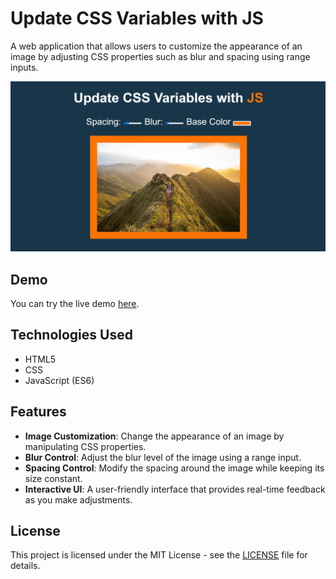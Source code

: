 # Update CSS Variables with JS

A web application that allows users to customize the appearance of an image by adjusting CSS properties such as blur and spacing using range inputs.

![Update CSS Variables with JS](https://github.com/somayehva/Update-CSS-Variables-with-JS/blob/main/Update%20CSS%20Variables%20with%20JS.png)


## Demo

You can try the live demo [here](http://somayeh.me/CSS-variables/).

## Technologies Used

- HTML5
- CSS
- JavaScript (ES6)

## Features

- **Image Customization**: Change the appearance of an image by manipulating CSS properties.
- **Blur Control**: Adjust the blur level of the image using a range input.
- **Spacing Control**: Modify the spacing around the image while keeping its size constant.
- **Interactive UI**: A user-friendly interface that provides real-time feedback as you make adjustments.


## License

This project is licensed under the MIT License - see the [LICENSE](LICENSE) file for details.
